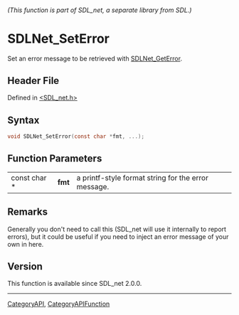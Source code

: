 ###### (This function is part of SDL_net, a separate library from SDL.)
# SDLNet_SetError

Set an error message to be retrieved with [SDLNet_GetError](SDLNet_GetError).

## Header File

Defined in [<SDL_net.h>](https://github.com/libsdl-org/SDL_net/blob/SDL2/include/SDL_net.h)

## Syntax

```c
void SDLNet_SetError(const char *fmt, ...);
```

## Function Parameters

|              |         |                                                     |
| ------------ | ------- | --------------------------------------------------- |
| const char * | **fmt** | a printf-style format string for the error message. |

## Remarks

Generally you don't need to call this (SDL_net will use it internally to
report errors), but it could be useful if you need to inject an error
message of your own in here.

## Version

This function is available since SDL_net 2.0.0.

----
[CategoryAPI](CategoryAPI), [CategoryAPIFunction](CategoryAPIFunction)

